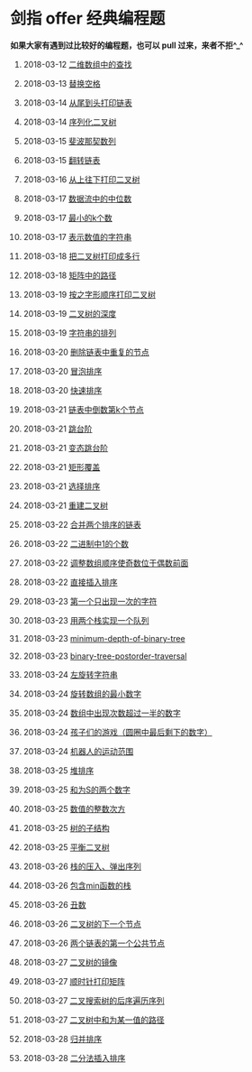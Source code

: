 # 剑指 offer 经典编程题

**如果大家有遇到过比较好的编程题，也可以 pull 过来，来者不拒^_^**

1. 2018-03-12 [二维数组中的查找](https://github.com/MrQuJL/point-at-offer/blob/master/数组/二维数组中的查找.java "二维数组中的查找")

2. 2018-03-13 [替换空格](https://github.com/MrQuJL/point-at-offer/blob/master/字符串/替换空格.java "替换空格")

3. 2018-03-14 [从尾到头打印链表](https://github.com/MrQuJL/point-at-offer/blob/master/链表/从尾到头打印链表.java "从尾到头打印链表")

4. 2018-03-14 [序列化二叉树](https://github.com/MrQuJL/point-at-offer/blob/master/二叉树/序列化二叉树.java "序列化二叉树")

5. 2018-03-15 [斐波那契数列](https://github.com/MrQuJL/point-at-offer/blob/master/优化时间效率和空间效率/斐波那契数列.java "斐波那契数列")

6. 2018-03-15 [翻转链表](https://github.com/MrQuJL/point-at-offer/blob/master/链表/翻转链表.java "翻转链表")

7. 2018-03-16 [从上往下打印二叉树](https://github.com/MrQuJL/point-at-offer/blob/master/二叉树/从上往下打印二叉树.java "从上往下打印二叉树")

8. 2018-03-17 [数据流中的中位数](https://github.com/MrQuJL/point-at-offer/blob/master/优化时间效率和空间效率/数据流中的中位数.java "数据流中的中位数")

9. 2018-03-17 [最小的k个数](https://github.com/MrQuJL/point-at-offer/blob/master/优化时间效率和空间效率/最小的k个数.java "最小的k个数")

10. 2018-03-17 [表示数值的字符串](https://github.com/MrQuJL/point-at-offer/blob/master/字符串/表示数值的字符串.java "表示数值的字符串")

11. 2018-03-18 [把二叉树打印成多行](https://github.com/MrQuJL/point-at-offer/blob/master/二叉树/把二叉树打印成多行.java "把二叉树打印成多行")

12. 2018-03-18 [矩阵中的路径](https://github.com/MrQuJL/point-at-offer/blob/master/递归加回溯/矩阵中的路径.java "矩阵中的路径")

13. 2018-03-19 [按之字形顺序打印二叉树](https://github.com/MrQuJL/point-at-offer/blob/master/二叉树/按之字形顺序打印二叉树.java "按之字形顺序打印二叉树")

14. 2018-03-19 [二叉树的深度](https://github.com/MrQuJL/point-at-offer/blob/master/二叉树/二叉树的深度.java "二叉树的深度")

15. 2018-03-19 [字符串的排列](https://github.com/MrQuJL/point-at-offer/blob/master/递归加回溯/字符串的排列.java "字符串的排列")

16. 2018-03-20 [删除链表中重复的节点](https://github.com/MrQuJL/point-at-offer/blob/master/链表/删除链表中重复的节点.java "删除链表中重复的节点")

17. 2018-03-20 [冒泡排序](https://github.com/MrQuJL/point-at-offer/blob/master/排序/冒泡排序.java "冒泡排序")

18. 2018-03-20 [快速排序](https://github.com/MrQuJL/point-at-offer/blob/master/排序/快速排序.java "快速排序")

19. 2018-03-21 [链表中倒数第k个节点](https://github.com/MrQuJL/point-at-offer/blob/master/链表/链表中倒数第k个节点.java "链表中倒数第k个节点")

20. 2018-03-21 [跳台阶](https://github.com/MrQuJL/point-at-offer/blob/master/递归加回溯/跳台阶.java "跳台阶")

21. 2018-03-21 [变态跳台阶](https://github.com/MrQuJL/point-at-offer/blob/master/递归加回溯/变态跳台阶.java "变态跳台阶")

22. 2018-03-21 [矩形覆盖](https://github.com/MrQuJL/point-at-offer/blob/master/递归加回溯/矩形覆盖.java "矩形覆盖")

23. 2018-03-21 [选择排序](https://github.com/MrQuJL/point-at-offer/blob/master/排序/选择排序.java "选择排序")

24. 2018-03-21 [重建二叉树](https://github.com/MrQuJL/point-at-offer/blob/master/二叉树/重建二叉树.java "重建二叉树")

25. 2018-03-22 [合并两个排序的链表](https://github.com/MrQuJL/point-at-offer/blob/master/链表/合并两个排序的链表.java "合并两个排序的链表")

26. 2018-03-22 [二进制中1的个数](https://github.com/MrQuJL/point-at-offer/blob/master/二进制与位运算/二进制中1的个数.java "二进制中1的个数")

27. 2018-03-22 [调整数组顺序使奇数位于偶数前面](https://github.com/MrQuJL/point-at-offer/blob/master/数组/调整数组顺序使奇数位于偶数前面.java "调整数组顺序使奇数位于偶数前面")

28. 2018-03-22 [直接插入排序](https://github.com/MrQuJL/point-at-offer/blob/master/排序/直接插入排序.java "直接插入排序")

29. 2018-03-23 [第一个只出现一次的字符](https://github.com/MrQuJL/point-at-offer/blob/master/优化时间效率和空间效率/第一个只出现一次的字符.java "第一个只出现一次的字符")

30. 2018-03-23 [用两个栈实现一个队列](https://github.com/MrQuJL/point-at-offer/blob/master/栈和队列/用两个栈实现一个队列.java "用两个栈实现一个队列")

31. 2018-03-23 [minimum-depth-of-binary-tree](https://github.com/MrQuJL/point-at-offer/blob/master/二叉树/minimum-depth-of-binary-tree.java "minimum-depth-of-binary-tree")

32. 2018-03-23 [binary-tree-postorder-traversal](https://github.com/MrQuJL/point-at-offer/blob/master/二叉树/binary-tree-postorder-traversal.java "binary-tree-postorder-traversal")

33. 2018-03-24 [左旋转字符串](https://github.com/MrQuJL/point-at-offer/blob/master/字符串/左旋转字符串.java "左旋转字符串")

34. 2018-03-24 [旋转数组的最小数字](https://github.com/MrQuJL/point-at-offer/blob/master/数组/旋转数组的最小数字.java "旋转数组的最小数字")

35. 2018-03-24 [数组中出现次数超过一半的数字](https://github.com/MrQuJL/point-at-offer/blob/master/数组/数组中出现次数超过一半的数字.java "数组中出现次数超过一半的数字")

36. 2018-03-24 [孩子们的游戏（圆圈中最后剩下的数字）](https://github.com/MrQuJL/point-at-offer/blob/master/链表/孩子们的游戏（圆圈中最后剩下的数）.java "孩子们的游戏（圆圈中最后剩下的数字）")

37. 2018-03-24 [机器人的运动范围](https://github.com/MrQuJL/point-at-offer/blob/master/递归加回溯/机器人的运动范围.java "机器人的运动范围")

38. 2018-03-25 [堆排序](https://github.com/MrQuJL/point-at-offer/blob/master/排序/堆排序.java "堆排序")

39. 2018-03-25 [和为S的两个数字](https://github.com/MrQuJL/point-at-offer/blob/master/数组/和为S的两个数字.java "和为S的两个数字")

40. 2018-03-25 [数值的整数次方](https://github.com/MrQuJL/point-at-offer/blob/master/数组/数值的整数次方.java "数值的整数次方")

41. 2018-03-25 [树的子结构](https://github.com/MrQuJL/point-at-offer/blob/master/二叉树/树的子结构.java "树的子结构")

42. 2018-03-25 [平衡二叉树](https://github.com/MrQuJL/point-at-offer/blob/master/二叉树/平衡二叉树.java "平衡二叉树")

43. 2018-03-26 [栈的压入、弹出序列](https://github.com/MrQuJL/point-at-offer/blob/master/栈和队列/栈的压入、弹出序列.java "栈的压入、弹出序列")

44. 2018-03-26 [包含min函数的栈](https://github.com/MrQuJL/point-at-offer/blob/master/栈和队列/包含min函数的栈.java "包含min函数的栈")

45. 2018-03-26 [丑数](https://github.com/MrQuJL/point-at-offer/blob/master/数组/丑数.java "丑数")

46. 2018-03-26 [二叉树的下一个节点](https://github.com/MrQuJL/point-at-offer/blob/master/二叉树/二叉树的下一个节点.java "二叉树的下一个节点")

47. 2018-03-26 [两个链表的第一个公共节点](https://github.com/MrQuJL/point-at-offer/blob/master/链表/两个链表的第一个公共节点.java "两个链表的第一个公共节点")

48. 2018-03-27 [二叉树的镜像](https://github.com/MrQuJL/point-at-offer/blob/master/二叉树/二叉树的镜像.java "二叉树的镜像")

49. 2018-03-27 [顺时针打印矩阵](https://github.com/MrQuJL/point-at-offer/blob/master/数组/顺时针打印矩阵.java "顺时针打印矩阵")

50. 2018-03-27 [二叉搜索树的后序遍历序列](https://github.com/MrQuJL/point-at-offer/blob/master/二叉树/二叉搜索树的后序遍历序列.java "二叉搜索树的后序遍历序列")

51. 2018-03-27 [二叉树中和为某一值的路径](https://github.com/MrQuJL/point-at-offer/blob/master/二叉树/二叉树中和为某一值的路径.java "二叉树中和为某一值的路径")

52. 2018-03-28 [归并排序](https://github.com/MrQuJL/point-at-offer/blob/master/排序/归并排序.java "归并排序")

53. 2018-03-28 [二分法插入排序](https://github.com/MrQuJL/point-at-offer/blob/master/排序/二分法插入排序.java "二分法插入排序")


